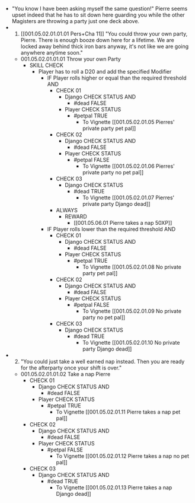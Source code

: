 - "You know I have been asking myself the same question!" Pierre seems upset indeed that he has to sit down here guarding you while the other Magisters are throwing a party just one deck above.
- 1. [[001.05.02.01.01.01 Pers+Cha 11]] "You could throw your own party, Pierre. There is enough booze down here for a lifetime. We are locked away behind thick iron bars anyway, it's not like we are going anywhere anytime soon."
	- 001.05.02.01.01.01 Throw your own Party
		- SKILL CHECK
			- Player has to roll a D20 and add the specified Modifier
				- IF Player rolls higher or equal than the required threshold AND
					- CHECK 01
						- Django CHECK STATUS AND
							- #dead FALSE
						- Player CHECK STATUS
							- #petpal TRUE
								- To Vignette [[001.05.02.01.05 Pierres' private party pet pal]]
					- CHECK 02
						- Django CHECK STATUS AND
							- #dead FALSE
						- Player CHECK STATUS
							- #petpal FALSE
								- To Vignette [[001.05.02.01.06 Pierres' private party no pet pal]]
					- CHECK 03
						- Django CHECK STATUS
							- #dead TRUE
								- To Vignette [[001.05.02.01.07 Pierres' private party Django dead]]
					- ALWAYS
						- REWARD
							- [[001.05.06.01 Pierre takes a nap 50XP]]
				- IF Player rolls lower than the required threshold AND
					- CHECK 01
						- Django CHECK STATUS AND
							- #dead FALSE
						- Player CHECK STATUS
							- #petpal TRUE
								- To Vignette [[001.05.02.01.08 No private party pet pal]]
					- CHECK 02
						- Django CHECK STATUS AND
							- #dead FALSE
						- Player CHECK STATUS
							- #petpal FALSE
								- To Vignette [[001.05.02.01.09 No private party no pet pal]]
					- CHECK 03
						- Django CHECK STATUS
							- #dead TRUE
								- To Vignette [[001.05.02.01.10 No private party Django dead]]
- 2. "You could just take a well earned nap instead. Then you are ready for the afterparty once your shift is over."
	- 001.05.02.01.01.02 Take a nap Pierre
		- CHECK 01
			- Django CHECK STATUS AND
				- #dead FALSE
			- Player CHECK STATUS
				- #petpal TRUE
					- To Vignette [[001.05.02.01.11 Pierre takes a nap pet pal]]
		- CHECK 02
			- Django CHECK STATUS AND
				- #dead FALSE
			- Player CHECK STATUS
				- #petpal FALSE
					- To Vignette [[001.05.02.01.12 Pierre takes a nap no pet pal]]
		- CHECK 03
			- Django CHECK STATUS AND
				- #dead TRUE
					- To Vignette [[001.05.02.01.13 Pierre takes a nap Django dead]]